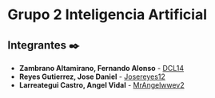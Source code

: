 # Grupo 2 Inteligencia Artificial
## Integrantes ✒️
* **Zambrano Altamirano, Fernando Alonso** - [DCL14](https://github.com/DCL14)
* **Reyes Gutierrez, Jose Daniel** - [Josereyes12](https://github.com/Josereyes12)
* **Larreategui Castro, Angel Vidal** - [MrAngelwwev2](https://github.com/MrAngelwwev2)
